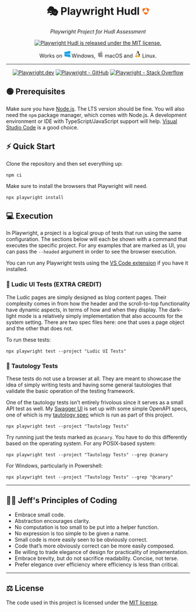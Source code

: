 <h1 align="center">
  🎭 Playwright Hudl <img src="assets/hudl.png">
</h1>

<p align="center">
  <em>Playwright Project for Hudl Assessment</em>
</p>

<p align="center">
  <a href="https://github.com/jeffnyman/playwright-hudl/blob/main/LICENSE">
    <img src="https://img.shields.io/badge/license-MIT-blue.svg" alt="Playwright Hudl is released under the MIT license.">
  </a>
</p>

<p align="center">
  Works on <img src="assets/win_sm.png" alt="Windows"> Windows,
  <img src="assets/apple_sm.png" alt="macOS"> macOS and
  <img src="assets/linux_sm.png" alt="Linux"> Linux.
</p>

---

<p align="center">
  <a href="https://playwright.dev/docs/intro"><img src="https://img.shields.io/badge/Documentation-Playwright-1c8620.svg?logo=playwright" alt="Playwright.dev"></a>
  <a href="https://github.com/microsoft/playwright/tree/main"><img src="https://img.shields.io/badge/GitHub-Playwright-1c8620.svg?logo=github" alt="Playwright - GitHub"></a>
  <a href="https://stackoverflow.com/questions/tagged/playwright"><img src="https://img.shields.io/badge/stackoverflow-Playwright-e87922.svg?logo=stackoverflow" alt="Playwright - Stack Overflow"></a>
</p>

## 🟢 Prerequisites

Make sure you have [Node.js](https://nodejs.org/en). The LTS version should be fine. You will also need the `npm` package manager, which comes with Node.js. A development environment or IDE with TypeScript/JavaScript support will help. [Visual Studio Code](https://code.visualstudio.com/) is a good choice.

## ⚡ Quick Start

Clone the repository and then set everything up:

```shell
npm ci
```

Make sure to install the browsers that Playwright will need.

```shell
npx playwright install
```

## 💻 Execution

In Playwright, a project is a logical group of tests that run using the same configuration. The sections below will each be shown with a command that executes the specific project. For any examples that are marked as UI, you can pass the `--headed` argument in order to see the browser execution.

You can run any Playwright tests using the [VS Code extension](https://playwright.dev/docs/getting-started-vscode) if you have it installed.

### 🔸 Ludic UI Tests (EXTRA CREDIT)

The Ludic pages are simply designed as blog content pages. Their complexity comes in from how the header and the scroll-to-top functionality have dynamic aspects, in terms of how and when they display. The dark-light mode is a relatively simply implementation that also accounts for the system setting. There are two spec files here: one that uses a page object and the other that does not.

To run these tests:

```shell
npx playwright test --project "Ludic UI Tests"
```

### 🔸 Tautology Tests

These tests do not use a browser at all. They are meant to showcase the idea of simply writing tests and having some general tautologies that validate the basic operation of the testing framework.

One of the tautology tests isn't entirely frivolous since it serves as a small API test as well. My [Swagger UI](https://testerstories.com/swagger-ui) is set up with some simple OpenAPI specs, one of which is my [tautology spec](https://testerstories.com/files/api/openapi_test.yml) which is run as part of this project.

```shell
npx playwright test --project "Tautology Tests"
```

Try running just the tests marked as `@canary`. You have to do this differently based on the operating system. For any POSIX-based system:

```shell
npx playwright test --project "Tautology Tests" --grep @canary
```

For Windows, particularly in Powershell:

```shell
npx playwright test --project "Tautology Tests" --grep "@canary"
```

---

## 👨‍💻 Jeff's Principles of Coding

- Embrace small code.
- Abstraction encourages clarity.
- No computation is too small to be put into a helper function.
- No expression is too simple to be given a name.
- Small code is more easily seen to be obviously correct.
- Code that’s more obviously correct can be more easily composed.
- Be willing to trade elegance of design for practicality of implementation.
- Embrace brevity, but do not sacrifice readability. Concise, not terse.
- Prefer elegance over efficiency where efficiency is less than critical.

---

## ⚖ License

The code used in this project is licensed under the [MIT license](https://github.com/jeffnyman/playwright-hudl/blob/main/LICENSE).
